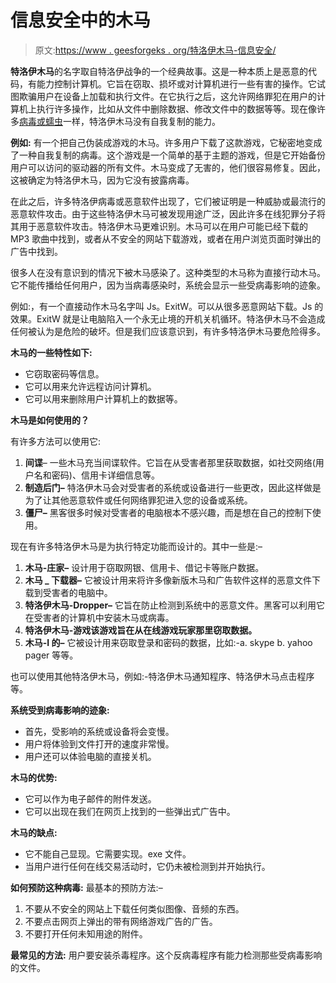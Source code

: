 # 信息安全中的木马

> 原文:[https://www . geesforgeks . org/特洛伊木马-信息安全/](https://www.geeksforgeeks.org/trojan-horse-in-information-security/)

**特洛伊木马**的名字取自特洛伊战争的一个经典故事。这是一种本质上是恶意的代码，有能力控制计算机。它旨在窃取、损坏或对计算机进行一些有害的操作。它试图欺骗用户在设备上加载和执行文件。在它执行之后，这允许网络罪犯在用户的计算机上执行许多操作，比如从文件中删除数据、修改文件中的数据等等。现在像许多[病毒或蠕虫](https://www.geeksforgeeks.org/difference-between-virus-worm-and-trojan-horse/)一样，特洛伊木马没有自我复制的能力。

**例如:**
有一个把自己伪装成游戏的木马。许多用户下载了这款游戏，它秘密地变成了一种自我复制的病毒。这个游戏是一个简单的基于主题的游戏，但是它开始备份用户可以访问的驱动器的所有文件。木马变成了无害的，他们很容易修复。因此，这被确定为特洛伊木马，因为它没有披露病毒。

在此之后，许多特洛伊病毒或恶意软件出现了，它们被证明是一种威胁或最流行的恶意软件攻击。由于这些特洛伊木马可被发现用途广泛，因此许多在线犯罪分子将其用于恶意软件攻击。特洛伊木马更难识别。木马可以在用户可能已经下载的 MP3 歌曲中找到，或者从不安全的网站下载游戏，或者在用户浏览页面时弹出的广告中找到。

很多人在没有意识到的情况下被木马感染了。这种类型的木马称为直接行动木马。它不能传播给任何用户，因为当病毒感染时，系统会显示一些受病毒影响的迹象。

例如:，有一个直接动作木马名字叫 Js。ExitW。可以从很多恶意网站下载。Js 的效果。ExitW 就是让电脑陷入一个永无止境的开机关机循环。特洛伊木马不会造成任何被认为是危险的破坏。但是我们应该意识到，有许多特洛伊木马要危险得多。

**木马的一些特性如下:**

*   它窃取密码等信息。
*   它可以用来允许远程访问计算机。
*   它可以用来删除用户计算机上的数据等。

**木马是如何使用的？**

有许多方法可以使用它:

1.  **间谍**–
    一些木马充当间谍软件。它旨在从受害者那里获取数据，如社交网络(用户名和密码)、信用卡详细信息等。
2.  **制造后门–**
    特洛伊木马会对受害者的系统或设备进行一些更改，因此这样做是为了让其他恶意软件或任何网络罪犯进入您的设备或系统。
3.  **僵尸–**
    黑客很多时候对受害者的电脑根本不感兴趣，而是想在自己的控制下使用。

现在有许多特洛伊木马是为执行特定功能而设计的。其中一些是:–

1.  **木马-庄家–**
    设计用于窃取网银、信用卡、借记卡等账户数据。
2.  **木马 _ 下载器–**
    它被设计用来将许多像新版木马和广告软件这样的恶意文件下载到受害者的电脑中。
3.  **特洛伊木马-Dropper–**
    它旨在防止检测到系统中的恶意文件。黑客可以利用它在受害者的计算机中安装木马或病毒。
4.  **特洛伊木马-游戏该游戏旨在从在线游戏玩家那里窃取数据。**
5.  **木马-I 的–**
    它被设计用来窃取登录和密码的数据，比如:-a. skype b. yahoo pager 等等。

也可以使用其他特洛伊木马，例如:-特洛伊木马通知程序、特洛伊木马点击程序等。

**系统受到病毒影响的迹象:**

*   首先，受影响的系统或设备将会变慢。
*   用户将体验到文件打开的速度非常慢。
*   用户还可以体验电脑的直接关机。

**木马的优势:**

*   它可以作为电子邮件的附件发送。
*   它可以出现在我们在网页上找到的一些弹出式广告中。

**木马的缺点:**

*   它不能自己显现。它需要实现。exe 文件。
*   当用户进行任何在线交易活动时，它仍未被检测到并开始执行。

**如何预防这种病毒:**
最基本的预防方法:–

1.  不要从不安全的网站上下载任何类似图像、音频的东西。
2.  不要点击网页上弹出的带有网络游戏广告的广告。
3.  不要打开任何未知用途的附件。

**最常见的方法:**
用户要安装杀毒程序。这个反病毒程序有能力检测那些受病毒影响的文件。